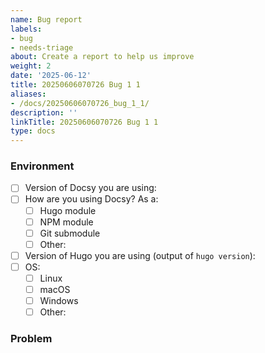 ```yaml
---
name: Bug report
labels:
- bug
- needs-triage
about: Create a report to help us improve
weight: 2
date: '2025-06-12'
title: 20250606070726 Bug 1 1
aliases:
- /docs/20250606070726_bug_1_1/
description: ''
linkTitle: 20250606070726 Bug 1 1
type: docs
---
```


<!-- Describe you environment by answering the questions below. Put your answers after the colon on each line. -->

### Environment

- [ ] Version of Docsy you are using:
- [ ] How are you using Docsy? As a:
  - [ ] Hugo module
  - [ ] NPM module
  - [ ] Git submodule
  - [ ] Other:
- [ ] Version of Hugo you are using (output of `hugo version`):
- [ ] OS:
  - [ ] Linux
  - [ ] macOS
  - [ ] Windows
  - [ ] Other:

### Problem

<!-- Concisely describe the problem you are seeing, ideally provide steps to reproduce it. -->
